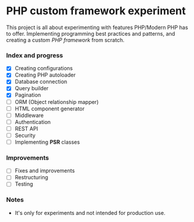 # PHP custom framework experiment
This project is all about experimenting with features PHP/Modern PHP has to offer. Implementing programming best practices and patterns, and creating a custom *PHP framework* from scratch.

### Index and progress
* [x] Creating configurations
* [x] Creating PHP autoloader
* [x] Database connection
* [x] Query builder
* [x] Pagination
* [ ] ORM (Object relationship mapper)
* [ ] HTML component generator
* [ ] Middleware
* [ ] Authentication
* [ ] REST API
* [ ] Security
* [ ] Implementing **PSR** classes

### Improvements
* [ ] Fixes and improvements
* [ ] Restructuring
* [ ] Testing
  
### Notes
* It's only for experiments and not intended for production use.
